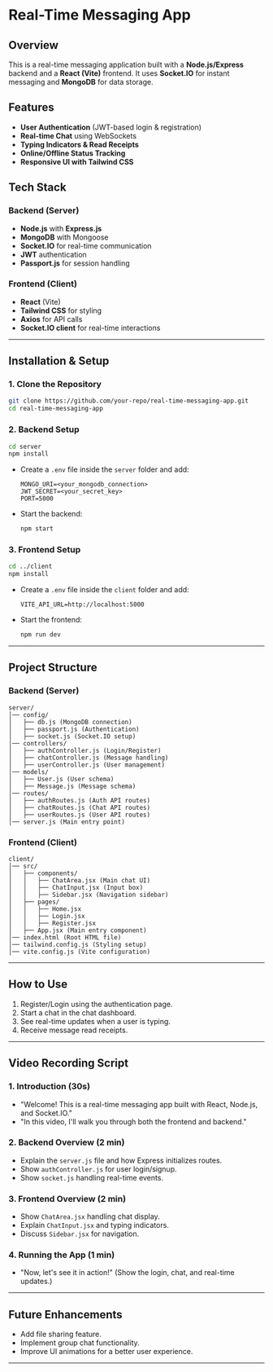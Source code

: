 # Real-Time Messaging App

## Overview
This is a real-time messaging application built with a **Node.js/Express** backend and a **React (Vite)** frontend. It uses **Socket.IO** for instant messaging and **MongoDB** for data storage.

## Features
- **User Authentication** (JWT-based login & registration)
- **Real-time Chat** using WebSockets
- **Typing Indicators & Read Receipts**
- **Online/Offline Status Tracking**
- **Responsive UI with Tailwind CSS**

## Tech Stack
### Backend (Server)
- **Node.js** with **Express.js**
- **MongoDB** with Mongoose
- **Socket.IO** for real-time communication
- **JWT** authentication
- **Passport.js** for session handling

### Frontend (Client)
- **React** (Vite)
- **Tailwind CSS** for styling
- **Axios** for API calls
- **Socket.IO client** for real-time interactions

---

## Installation & Setup
### 1. Clone the Repository
```sh
git clone https://github.com/your-repo/real-time-messaging-app.git
cd real-time-messaging-app
```

### 2. Backend Setup
```sh
cd server
npm install
```

- Create a `.env` file inside the `server` folder and add:
  ```env
  MONGO_URI=<your_mongodb_connection>
  JWT_SECRET=<your_secret_key>
  PORT=5000
  ```
- Start the backend:
  ```sh
  npm start
  ```

### 3. Frontend Setup
```sh
cd ../client
npm install
```
- Create a `.env` file inside the `client` folder and add:
  ```env
  VITE_API_URL=http://localhost:5000
  ```
- Start the frontend:
  ```sh
  npm run dev
  ```

---

## Project Structure
### Backend (Server)
```
server/
│── config/
│   ├── db.js (MongoDB connection)
│   ├── passport.js (Authentication)
│   ├── socket.js (Socket.IO setup)
│── controllers/
│   ├── authController.js (Login/Register)
│   ├── chatController.js (Message handling)
│   ├── userController.js (User management)
│── models/
│   ├── User.js (User schema)
│   ├── Message.js (Message schema)
│── routes/
│   ├── authRoutes.js (Auth API routes)
│   ├── chatRoutes.js (Chat API routes)
│   ├── userRoutes.js (User API routes)
│── server.js (Main entry point)
```

### Frontend (Client)
```
client/
│── src/
│   ├── components/
│   │   ├── ChatArea.jsx (Main chat UI)
│   │   ├── ChatInput.jsx (Input box)
│   │   ├── Sidebar.jsx (Navigation sidebar)
│   ├── pages/
│   │   ├── Home.jsx
│   │   ├── Login.jsx
│   │   ├── Register.jsx
│   ├── App.jsx (Main entry component)
│── index.html (Root HTML file)
│── tailwind.config.js (Styling setup)
│── vite.config.js (Vite configuration)
```

---

## How to Use
1. Register/Login using the authentication page.
2. Start a chat in the chat dashboard.
3. See real-time updates when a user is typing.
4. Receive message read receipts.

---

## Video Recording Script
### **1. Introduction (30s)**
- "Welcome! This is a real-time messaging app built with React, Node.js, and Socket.IO."
- "In this video, I'll walk you through both the frontend and backend."

### **2. Backend Overview (2 min)**
- Explain the `server.js` file and how Express initializes routes.
- Show `authController.js` for user login/signup.
- Show `socket.js` handling real-time events.

### **3. Frontend Overview (2 min)**
- Show `ChatArea.jsx` handling chat display.
- Explain `ChatInput.jsx` and typing indicators.
- Discuss `Sidebar.jsx` for navigation.

### **4. Running the App (1 min)**
- "Now, let's see it in action!" (Show the login, chat, and real-time updates.)

---

## Future Enhancements
- Add file sharing feature.
- Implement group chat functionality.
- Improve UI animations for a better user experience.

---


